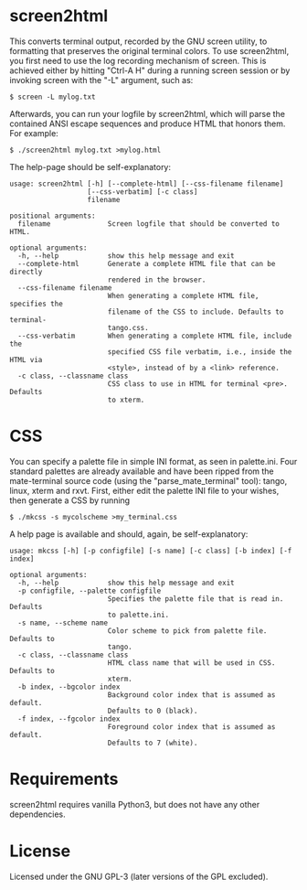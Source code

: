 # screen2html
This converts terminal output, recorded by the GNU screen utility, to
formatting that preserves the original terminal colors. To use screen2html, you
first need to use the log recording mechanism of screen. This is achieved
either by hitting "Ctrl-A H" during a running screen session or by invoking
screen with the "-L" argument, such as:

```
$ screen -L mylog.txt
```

Afterwards, you can run your logfile by screen2html, which will parse the
contained ANSI escape sequences and produce HTML that honors them. For example:

```
$ ./screen2html mylog.txt >mylog.html
```

The help-page should be self-explanatory:

```
usage: screen2html [-h] [--complete-html] [--css-filename filename]
                   [--css-verbatim] [-c class]
                   filename

positional arguments:
  filename              Screen logfile that should be converted to HTML.

optional arguments:
  -h, --help            show this help message and exit
  --complete-html       Generate a complete HTML file that can be directly
                        rendered in the browser.
  --css-filename filename
                        When generating a complete HTML file, specifies the
                        filename of the CSS to include. Defaults to terminal-
                        tango.css.
  --css-verbatim        When generating a complete HTML file, include the
                        specified CSS file verbatim, i.e., inside the HTML via
                        <style>, instead of by a <link> reference.
  -c class, --classname class
                        CSS class to use in HTML for terminal <pre>. Defaults
                        to xterm.
```


# CSS
You can specify a palette file in simple INI format, as seen in palette.ini.
Four standard palettes are already available and have been ripped from the
mate-terminal source code (using the "parse_mate_terminal" tool): tango, linux,
xterm and rxvt. First, either edit the palette INI file to your wishes, then
generate a CSS by running

```
$ ./mkcss -s mycolscheme >my_terminal.css
```

A help page is available and should, again, be self-explanatory:

```
usage: mkcss [-h] [-p configfile] [-s name] [-c class] [-b index] [-f index]

optional arguments:
  -h, --help            show this help message and exit
  -p configfile, --palette configfile
                        Specifies the palette file that is read in. Defaults
                        to palette.ini.
  -s name, --scheme name
                        Color scheme to pick from palette file. Defaults to
                        tango.
  -c class, --classname class
                        HTML class name that will be used in CSS. Defaults to
                        xterm.
  -b index, --bgcolor index
                        Background color index that is assumed as default.
                        Defaults to 0 (black).
  -f index, --fgcolor index
                        Foreground color index that is assumed as default.
                        Defaults to 7 (white).
```


# Requirements
screen2html requires vanilla Python3, but does not have any other dependencies.


# License
Licensed under the GNU GPL-3 (later versions of the GPL excluded).
